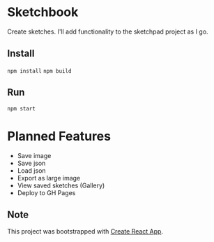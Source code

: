 # Sketchbook

Create sketches. I'll add functionality to the sketchpad project as I go.

## Install

`npm install`
`npm build`

## Run

`npm start`

# Planned Features

* Save image
* Save json
* Load json
* Export as large image
* View saved sketches (Gallery)
* Deploy to GH Pages

## Note

This project was bootstrapped with [Create React App](https://github.com/facebookincubator/create-react-app).
